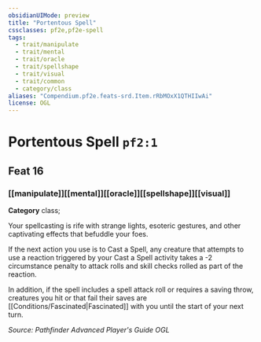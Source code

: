 ```yaml
---
obsidianUIMode: preview
title: "Portentous Spell"
cssclasses: pf2e,pf2e-spell
tags:
  - trait/manipulate
  - trait/mental
  - trait/oracle
  - trait/spellshape
  - trait/visual
  - trait/common
  - category/class
aliases: "Compendium.pf2e.feats-srd.Item.rRbMOxX1QTHIIwAi"
license: OGL
---
```

# Portentous Spell `pf2:1`
## Feat 16
### [[manipulate]][[mental]][[oracle]][[spellshape]][[visual]]

**Category** class; 




Your spellcasting is rife with strange lights, esoteric gestures, and other captivating effects that befuddle your foes.

If the next action you use is to Cast a Spell, any creature that attempts to use a reaction triggered by your Cast a Spell activity takes a -2 circumstance penalty to attack rolls and skill checks rolled as part of the reaction.

In addition, if the spell includes a spell attack roll or requires a saving throw, creatures you hit or that fail their saves are [[Conditions/Fascinated|Fascinated]] with you until the start of your next turn.

*Source: Pathfinder Advanced Player's Guide*
*OGL*